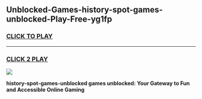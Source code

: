 
## Unblocked-Games-history-spot-games-unblocked-Play-Free-yg1fp
<h3>
<a href="https://premium76.site?title=history-spot-games-unblocked&ref=21A">CLICK TO PLAY</a></h3>
<hr>

<h3>
<a href="https://premium76.site?title=history-spot-games-unblocked&ref=21A">CLICK 2 PLAY</a>
  
</h3>

<a href="https://premium76.site?title=history-spot-games-unblocked&ref=21A"><img src="https://clearcache.store/games.png"></a>


**history-spot-games-unblocked games unblocked: Your Gateway to Fun and Accessible Online Gaming**
